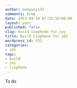 ```yaml
---
author: onmyway133
comments: true
date: 2013-09-10 07:53:16+00:00
layout: post
published: false
slug: build-linphone-for-ios
title: Build Linphone for iOS
wordpress_id: 531
categories:
- iOS
tags:
- build
- ios
- linphone
---
```


To do
